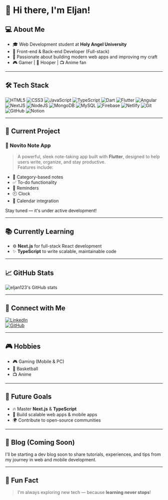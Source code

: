 # 👋 Hi there, I'm Eljan!

## 💻 About Me
- 🎓 Web Development student at **Holy Angel University**
- 🔧 Front-end & Back-end Developer (Full-stack)
- 🚀 Passionate about building modern web apps and improving my craft
- 🎮 Gamer | 🏀 Hooper | 📺 Anime fan

---

## 🛠️ Tech Stack
![HTML5](https://img.shields.io/badge/html5-%23E34F26.svg?style=for-the-badge&logo=html5&logoColor=white)
![CSS3](https://img.shields.io/badge/css3-%231572B6.svg?style=for-the-badge&logo=css3&logoColor=white)
![JavaScript](https://img.shields.io/badge/javascript-%23323330.svg?style=for-the-badge&logo=javascript&logoColor=%23F7DF1E)
![TypeScript](https://img.shields.io/badge/TypeScript-3178C6?style=for-the-badge&logo=typescript&logoColor=white)
![Dart](https://img.shields.io/badge/dart-%230175C2.svg?style=for-the-badge&logo=dart&logoColor=white) 
![Flutter](https://img.shields.io/badge/Flutter-%2302569B.svg?style=for-the-badge&logo=Flutter&logoColor=white)
![Angular](https://img.shields.io/badge/angular-%23DD0031.svg?style=for-the-badge&logo=angular&logoColor=white)
![NextJS](https://img.shields.io/badge/Next.js-000000?style=for-the-badge&logo=next.js&logoColor=white)
![NodeJS](https://img.shields.io/badge/node.js-6DA55F?style=for-the-badge&logo=node.js&logoColor=white)
![MongoDB](https://img.shields.io/badge/MongoDB-%234ea94b.svg?style=for-the-badge&logo=mongodb&logoColor=white) 
![MySQL](https://img.shields.io/badge/mysql-4479A1.svg?style=for-the-badge&logo=mysql&logoColor=white) 
![Firebase](https://img.shields.io/badge/firebase-a08021?style=for-the-badge&logo=firebase&logoColor=ffcd34) 
![Netlify](https://img.shields.io/badge/netlify-%23000000.svg?style=for-the-badge&logo=netlify&logoColor=#00C7B7) 
![Git](https://img.shields.io/badge/git-%23F05033.svg?style=for-the-badge&logo=git&logoColor=white)
![GitHub](https://img.shields.io/badge/github-%23121011.svg?style=for-the-badge&logo=github&logoColor=white)
![Notion](https://img.shields.io/badge/Notion-%23000000.svg?style=for-the-badge&logo=notion&logoColor=white)

---

## 🚧 Current Project
### 📝 Novito Note App
> A powerful, sleek note-taking app built with **Flutter**, designed to help users write, organize, and stay productive.  
> Features include:
- 📓 Category-based notes
- ✅ To-do functionality
- 🔔 Reminders
- 🕗 Clock
- 📅 Calendar integration

Stay tuned — it's under active development!

---

## 📚 Currently Learning
- ⚙️ **Next.js** for full-stack React development  
- ✨ **TypeScript** to write scalable, maintainable code  

---

## 📈 GitHub Stats
![eljan123's GitHub stats](https://github-readme-stats.vercel.app/api?username=eljan123&show_icons=true&theme=dark)

---

## 🔗 Connect with Me
[![LinkedIn](https://img.shields.io/badge/LinkedIn-%230077B5.svg?style=for-the-badge&logo=linkedin&logoColor=white)](https://www.linkedin.com/in/eljan-pamintuan-6149641a0/)  
[![GitHub](https://img.shields.io/badge/GitHub-%23121011.svg?style=for-the-badge&logo=github&logoColor=white)](https://github.com/eljan123)

---

## 🎮 Hobbies
- 🎮 Gaming (Mobile & PC)
- 🏀 Basketball
- 📺 Anime

---

## 🎯 Future Goals
- 🔥 Master **Next.js** & **TypeScript**
- 🧠 Build scalable web apps & mobile apps
- 🌍 Contribute to open-source communities

---

## 📝 Blog (Coming Soon)
I'll be starting a dev blog soon to share tutorials, experiences, and tips from my journey in web and mobile development.

---

## 🧠 Fun Fact
> I'm always exploring new tech — because **learning never stops**!
